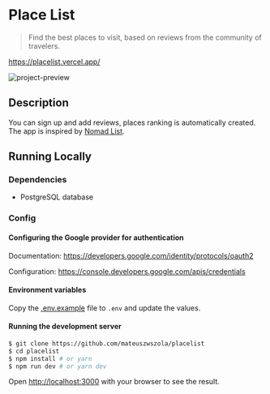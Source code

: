 # Place List

> Find the best places to visit, based on reviews from the community of travelers.

https://placelist.vercel.app/

![project-preview](https://res.cloudinary.com/dtti654qn/image/upload/c_scale,w_1280/v1626618846/github-projects/placelist_yu4flc.png)

## Description 

You can sign up and add reviews, places ranking is automatically created. The app is inspired by [Nomad List](https://nomadlist.com/).

## Running Locally

### Dependencies

- PostgreSQL database

### Config

#### Configuring the Google provider for authentication

Documentation: https://developers.google.com/identity/protocols/oauth2

Configuration: https://console.developers.google.com/apis/credentials

#### Environment variables

Copy the [.env.example](.env.example) file to `.env` and update the values.

#### Running the development server

```bash
$ git clone https://github.com/mateuszwszola/placelist
$ cd placelist
$ npm install # or yarn
$ npm run dev # or yarn dev
```

Open [http://localhost:3000](http://localhost:3000) with your browser to see the result.
